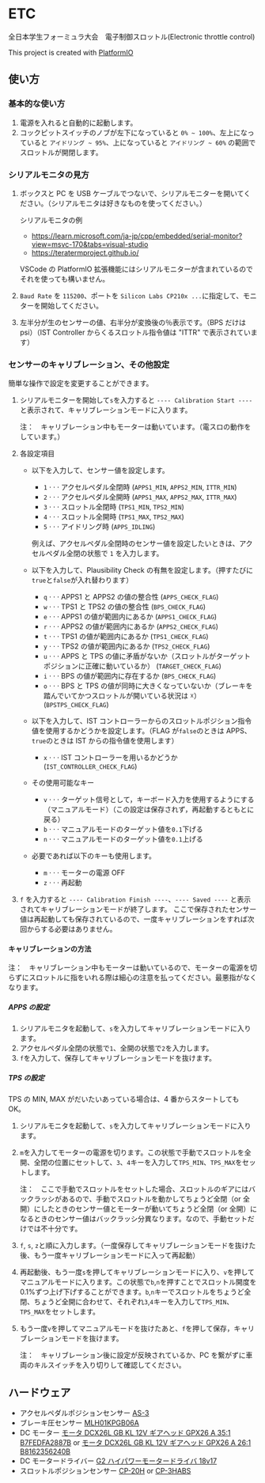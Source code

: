 # ETC

全日本学生フォーミュラ大会　電子制御スロットル(Electronic throttle control)

This project is created with [PlatformIO](https://platformio.org/)

## 使い方

### 基本的な使い方

1. 電源を入れると自動的に起動します。
1. コックピットスイッチのノブが左下になっていると `0% ~ 100%`、左上になっていると `アイドリング ~ 95%`、上になっていると `アイドリング ~ 60%` の範囲でスロットルが開閉します。

### シリアルモニタの見方

1. ボックスと PC を USB ケーブルでつないで、シリアルモニターを開いてください。（シリアルモニタは好きなものを使ってください。）

   シリアルモニタの例

   - https://learn.microsoft.com/ja-jp/cpp/embedded/serial-monitor?view=msvc-170&tabs=visual-studio
   - https://teratermproject.github.io/

   VSCode の PlatformIO 拡張機能にはシリアルモニターが含まれているのでそれを使っても構いません。

1. `Baud Rate` を `115200`、ポートを `Silicon Labs CP210x ...`に指定して、モニターを開始してください。
1. 左半分が生のセンサーの値、右半分が変換後の％表示です。（BPS だけは psi）（IST Controller からくるスロットル指令値は "ITTR" で表示されています）

### センサーのキャリブレーション、その他設定

簡単な操作で設定を変更することができます。

1. シリアルモニターを開始して`s`を入力すると `---- Calibration Start ----` と表示されて、キャリブレーションモードに入ります。

   注：　キャリブレーション中もモーターは動いています。（電スロの動作をしています。）

1. 各設定項目

   - 以下を入力して、センサー値を設定します。

     - `1` $\cdot\cdot\cdot$ アクセルペダル全閉時 (`APPS1_MIN`, `APPS2_MIN`, `ITTR_MIN`)
     - `2` $\cdot\cdot\cdot$ アクセルペダル全開時 (`APPS1_MAX`, `APPS2_MAX`, `ITTR_MAX`)
     - `3` $\cdot\cdot\cdot$ スロットル全閉時 (`TPS1_MIN`, `TPS2_MIN`)
     - `4` $\cdot\cdot\cdot$ スロットル全開時 (`TPS1_MAX`, `TPS2_MAX`)
     - `5` $\cdot\cdot\cdot$ アイドリング時 (`APPS_IDLING`)

     例えば、アクセルペダル全閉時のセンサー値を設定したいときは、アクセルペダル全閉の状態で `1` を入力します。

   - 以下を入力して、Plausibility Check の有無を設定します。（押すたびに`true`と`false`が入れ替わります）

     - `q` $\cdot\cdot\cdot$ APPS1 と APPS2 の値の整合性 (`APPS_CHECK_FLAG`)
     - `w` $\cdot\cdot\cdot$ TPS1 と TPS2 の値の整合性 (`BPS_CHECK_FLAG`)
     - `e` $\cdot\cdot\cdot$ APPS1 の値が範囲内にあるか (`APPS1_CHECK_FLAG`)
     - `r` $\cdot\cdot\cdot$ APPS2 の値が範囲内にあるか (`APPS2_CHECK_FLAG`)
     - `t` $\cdot\cdot\cdot$ TPS1 の値が範囲内にあるか (`TPS1_CHECK_FLAG`)
     - `y` $\cdot\cdot\cdot$ TPS2 の値が範囲内にあるか (`TPS2_CHECK_FLAG`)
     - `u` $\cdot\cdot\cdot$ APPS と TPS の値に矛盾がないか（スロットルがターゲットポジションに正確に動いているか） (`TARGET_CHECK_FLAG`)
     - `i` $\cdot\cdot\cdot$ BPS の値が範囲内に存在するか (`BPS_CHECK_FLAG`)
     - `o` $\cdot\cdot\cdot$ BPS と TPS の値が同時に大きくなっていないか（ブレーキを踏んでいてかつスロットルが開いている状況は ☓） (`BPSTPS_CHECK_FLAG`)

   - 以下を入力して、IST コントローラーからのスロットルポジション指令値を使用するかどうかを設定します。（FLAG が`false`のときは APPS、`true`のときは IST からの指令値を使用します）

     - `x` $\cdot\cdot\cdot$ IST コントローラーを用いるかどうか (`IST_CONTROLLER_CHECK_FLAG`)

   - その使用可能なキー

     - `v` $\cdot\cdot\cdot$ ターゲット信号として，キーボード入力を使用するようにする（マニュアルモード）（この設定は保存されず，再起動するともとに戻る）
     - `b` $\cdot\cdot\cdot$ マニュアルモードのターゲット値を`0.1`下げる
     - `n` $\cdot\cdot\cdot$ マニュアルモードのターゲット値を`0.1`上げる

   - 必要であれば以下のキーも使用します。
     - `m` $\cdot\cdot\cdot$ モーターの電源 OFF
     - `z` $\cdot\cdot\cdot$ 再起動

1. `f` を入力すると `---- Calibration Finish ----`、`---- Saved ----` と表示されてキャリブレーションモードが終了します。
   ここで保存されたセンサー値は再起動しても保存されているので、一度キャリブレーションをすれば次回からする必要はありません。

#### キャリブレーションの方法

注：　キャリブレーション中もモーターは動いているので、モーターの電源を切らずにスロットルに指をいれる際は細心の注意を払ってください。最悪指がなくなります。

##### APPS の設定

1. シリアルモニタを起動して、`s`を入力してキャリブレーションモードに入ります。
1. アクセルペダル全閉の状態で`1`、全開の状態で`2`を入力します。
1. `f`を入力して、保存してキャリブレーションモードを抜けます。

##### TPS の設定

TPS の MIN, MAX がだいたいあっている場合は、4 番からスタートしても OK。

1. シリアルモニタを起動して、`s`を入力してキャリブレーションモードに入ります。
1. `m`を入力してモーターの電源を切ります。この状態で手動でスロットルを全開、全閉の位置にセットして、`3`、`4`キーを入力して`TPS_MIN`、`TPS_MAX`をセットします。

   注：　ここで手動でスロットルをセットした場合、スロットルのギアにはバックラッシがあるので、手動でスロットルを動かしてちょうど全閉（or 全開）にしたときのセンサー値とモーターが動いてちょうど全閉（or 全開）になるときのセンサー値はバックラッシ分異なります。なので、手動セットだけでは不十分です。

1. `f`, `s`, `z`と順に入力します。（一度保存してキャリブレーションモードを抜けた後、もう一度キャリブレーションモードに入って再起動）
1. 再起動後、もう一度`s`を押してキャリブレーションモードに入り、`v`を押してマニュアルモードに入ります。この状態で`b`,`n`を押すことでスロットル開度を 0.1%ずつ上げ下げすることができます。`b`,`n`キーでスロットルをちょうど全閉、ちょうど全開に合わせて、それぞれ`3`,`4`キーを入力して`TPS_MIN`、`TPS_MAX`をセットします。
1. もう一度`v`を押してマニュアルモードを抜けたあと、`f`を押して保存，キャリブレーションモードを抜けます。

   注：　キャリブレーション後に設定が反映されているか、PC を繋がずに車両のキルスイッチを入り切りして確認してください。

## ハードウェア

- アクセルペダルポジションセンサー [AS-3](https://www.ipros.jp/product/detail/2000527534/)
- ブレーキ圧センサー [MLH01KPGB06A](https://sps.honeywell.com/jp/ja/products/advanced-sensing-technologies/industrial-sensing/industrial-sensors/industrial-pressure-sensors/mlh-series)
- DC モーター [モータ DCX26L GB KL 12V ギアヘッド GPX26 A 35:1 B7FEDFA2887B](https://www.maxongroup.co.jp/maxon/view/configurator?from=%2Fmaxon%2Fview%2Fcontent%2Fcart&configId=B7FEDFA2887B) or [モータ DCX26L GB KL 12V ギアヘッド GPX26 A 26:1 B8162356240B](https://www.maxongroup.com/camroot/pdf//b8162356240b/b8162356240b_3.pdf)
- DC モータードライバー [G2 ハイパワーモータードライバ 18v17](https://www.pololu.com/product/2991)
- スロットルポジションセンサー [CP-20H](https://www.midori.co.jp/products/potentiometer/angle_sensor/orange_pot/cp-20h) or [CP-3HABS](https://www.midori.co.jp/products/cp-3habs/)
